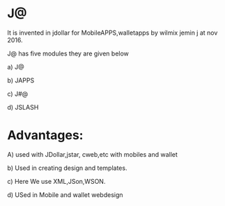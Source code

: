 J@
==

It  is invented  in jdollar for  MobileAPPS,walletapps by wilmix jemin j at nov 2016.



J@  has  five  modules  they are given below


a) J@  

b)  JAPPS

c) J#@

d) JSLASH



Advantages:
===========


A) used  with  JDollar,jstar, cweb,etc   with mobiles  and wallet


b)  Used   in creating   design and templates.


c) Here We use  XML,JSon,WSON.


d) USed  in Mobile and  wallet  webdesign
